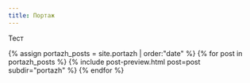 ```yaml
---
title: Портаж 
---
```


Тест 


<div class="blog">
{% assign portazh_posts = site.portazh | order:"date" %}
{% for post in portazh_posts %}
{% include post-preview.html post=post subdir="portazh" %}
{% endfor %}
</div>
